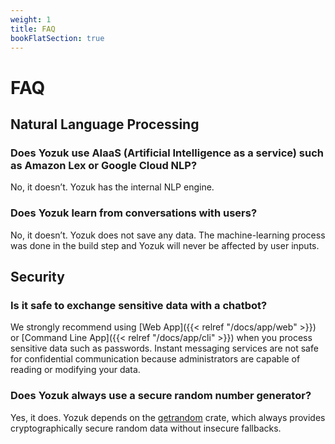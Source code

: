 ```yaml
---
weight: 1
title: FAQ
bookFlatSection: true
---
```


# FAQ

## Natural Language Processing

### Does Yozuk use AIaaS (Artificial Intelligence as a service) such as Amazon Lex or Google Cloud NLP?

No, it doesn’t. Yozuk has the internal NLP engine.

### Does Yozuk learn from conversations with users?

No, it doesn’t. Yozuk does not save any data. The machine-learning process was done in the build step and Yozuk will never be affected by user inputs.

## Security

### Is it safe to exchange sensitive data with a chatbot?

We strongly recommend using [Web App]({{< relref "/docs/app/web" >}}) or [Command Line App]({{< relref "/docs/app/cli" >}}) when you process sensitive data such as passwords. Instant messaging services are not safe for confidential communication because administrators are capable of reading or modifying your data.

### Does Yozuk always use a secure random number generator?

Yes, it does. Yozuk depends on the [getrandom](https://crates.io/crates/getrandom) crate, which always provides cryptographically secure random data without insecure fallbacks.